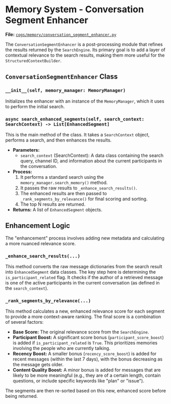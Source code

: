 # Memory System - Conversation Segment Enhancer

**File:** [`cogs/memory/conversation_segment_enhancer.py`](cogs/memory/conversation_segment_enhancer.py)

The `ConversationSegmentEnhancer` is a post-processing module that refines the results returned by the `SearchEngine`. Its primary goal is to add a layer of contextual relevance to the search results, making them more useful for the `StructuredContextBuilder`.

## `ConversationSegmentEnhancer` Class

### `__init__(self, memory_manager: MemoryManager)`

Initializes the enhancer with an instance of the `MemoryManager`, which it uses to perform the initial search.

### `async search_enhanced_segments(self, search_context: SearchContext) -> List[EnhancedSegment]`

This is the main method of the class. It takes a `SearchContext` object, performs a search, and then enhances the results.

*   **Parameters:**
    *   `search_context` (SearchContext): A data class containing the search query, channel ID, and information about the current participants in the conversation.
*   **Process:**
    1.  It performs a standard search using the `memory_manager.search_memory()` method.
    2.  It passes the raw results to `_enhance_search_results()`.
    3.  The enhanced results are then passed to `_rank_segments_by_relevance()` for final scoring and sorting.
    4.  The top N results are returned.
*   **Returns:** A list of `EnhancedSegment` objects.

## Enhancement Logic

The "enhancement" process involves adding new metadata and calculating a more nuanced relevance score.

### `_enhance_search_results(...)`

This method converts the raw message dictionaries from the search result into `EnhancedSegment` data classes. The key step here is determining the `is_participant_related` flag. It checks if the author of a retrieved message is one of the active participants in the current conversation (as defined in the `search_context`).

### `_rank_segments_by_relevance(...)`

This method calculates a new, enhanced relevance score for each segment to provide a more context-aware ranking. The final score is a combination of several factors:

*   **Base Score:** The original relevance score from the `SearchEngine`.
*   **Participant Boost:** A significant score bonus (`participant_score_boost`) is added if `is_participant_related` is `True`. This prioritizes memories involving the people who are currently talking.
*   **Recency Boost:** A smaller bonus (`recency_score_boost`) is added for recent messages (within the last 7 days), with the bonus decreasing as the message gets older.
*   **Content Quality Boost:** A minor bonus is added for messages that are likely to be more meaningful (e.g., they are of a certain length, contain questions, or include specific keywords like "plan" or "issue").

The segments are then re-sorted based on this new, enhanced score before being returned.